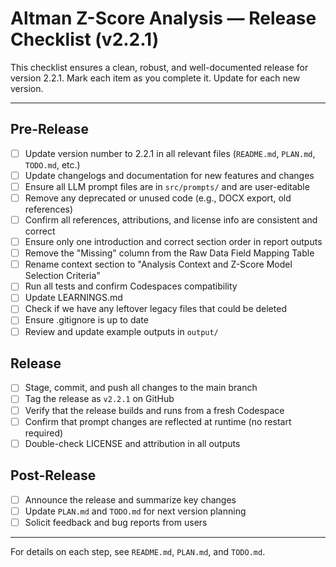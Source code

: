 # Altman Z-Score Analysis — Release Checklist (v2.2.1)

This checklist ensures a clean, robust, and well-documented release for version 2.2.1. Mark each item as you complete it. Update for each new version.

---

## Pre-Release
- [ ] Update version number to 2.2.1 in all relevant files (`README.md`, `PLAN.md`, `TODO.md`, etc.)
- [ ] Update changelogs and documentation for new features and changes
- [ ] Ensure all LLM prompt files are in `src/prompts/` and are user-editable
- [ ] Remove any deprecated or unused code (e.g., DOCX export, old references)
- [ ] Confirm all references, attributions, and license info are consistent and correct
- [ ] Ensure only one introduction and correct section order in report outputs
- [ ] Remove the "Missing" column from the Raw Data Field Mapping Table
- [ ] Rename context section to "Analysis Context and Z-Score Model Selection Criteria"
- [ ] Run all tests and confirm Codespaces compatibility
- [ ] Update LEARNINGS.md 
- [ ] Check if we have any leftover legacy files that could be deleted
- [ ] Ensure .gitignore is up to date
- [ ] Review and update example outputs in `output/`

## Release
- [ ] Stage, commit, and push all changes to the main branch
- [ ] Tag the release as `v2.2.1` on GitHub
- [ ] Verify that the release builds and runs from a fresh Codespace
- [ ] Confirm that prompt changes are reflected at runtime (no restart required)
- [ ] Double-check LICENSE and attribution in all outputs

## Post-Release
- [ ] Announce the release and summarize key changes
- [ ] Update `PLAN.md` and `TODO.md` for next version planning
- [ ] Solicit feedback and bug reports from users

---

For details on each step, see `README.md`, `PLAN.md`, and `TODO.md`.
